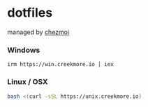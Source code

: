 # dotfiles

managed by [chezmoi](https://www.chezmoi.io/)

### Windows
```
irm https://win.creekmore.io | iex
```

### Linux / OSX
```bash
bash <(curl -sSL https://unix.creekmore.io)
```